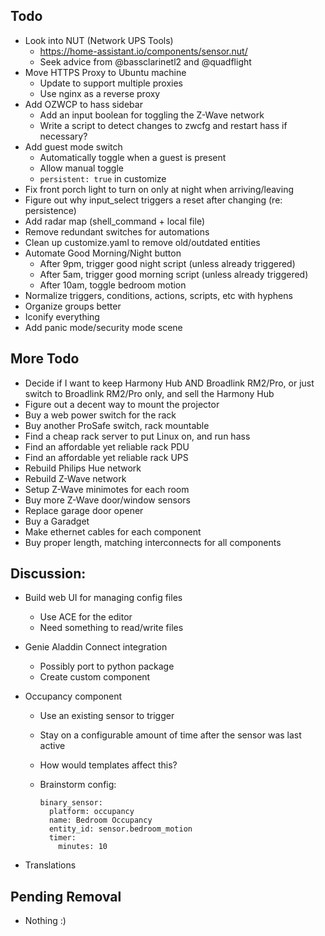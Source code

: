 ## Todo

* Look into NUT (Network UPS Tools)
  * https://home-assistant.io/components/sensor.nut/
  * Seek advice from @bassclarinetl2 and @quadflight
* Move HTTPS Proxy to Ubuntu machine
  * Update to support multiple proxies
  * Use nginx as a reverse proxy
* Add OZWCP to hass sidebar
  * Add an input boolean for toggling the Z-Wave network
  * Write a script to detect changes to zwcfg and restart hass if necessary?
* Add guest mode switch
  * Automatically toggle when a guest is present
  * Allow manual toggle
  * `persistent: true` in customize
* Fix front porch light to turn on only at night when arriving/leaving
* Figure out why input_select triggers a reset after changing (re: persistence)
* Add radar map (shell_command + local file)
* Remove redundant switches for automations
* Clean up customize.yaml to remove old/outdated entities
* Automate Good Morning/Night button
  * After 9pm, trigger good night script (unless already triggered)
  * After 5am, trigger good morning script (unless already triggered)
  * After 10am, toggle bedroom motion
* Normalize triggers, conditions, actions, scripts, etc with hyphens
* Organize groups better
* Iconify everything
* Add panic mode/security mode scene

## More Todo
* Decide if I want to keep Harmony Hub AND Broadlink RM2/Pro, or just switch to Broadlink RM2/Pro only, and sell the Harmony Hub
* Figure out a decent way to mount the projector
* Buy a web power switch for the rack
* Buy another ProSafe switch, rack mountable
* Find a cheap rack server to put Linux on, and run hass
* Find an affordable yet reliable rack PDU
* Find an affordable yet reliable rack UPS
* Rebuild Philips Hue network
* Rebuild Z-Wave network
* Setup Z-Wave minimotes for each room
* Buy more Z-Wave door/window sensors
* Replace garage door opener
* Buy a Garadget
* Make ethernet cables for each component
* Buy proper length, matching interconnects for all components

## Discussion:

* Build web UI for managing config files
  * Use ACE for the editor
  * Need something to read/write files

* Genie Aladdin Connect integration
  * Possibly port to python package
  * Create custom component

* Occupancy component
  * Use an existing sensor to trigger
  * Stay on a configurable amount of time after the sensor was last active
  * How would templates affect this?
  * Brainstorm config:

    ```
    binary_sensor:
      platform: occupancy
      name: Bedroom Occupancy
      entity_id: sensor.bedroom_motion
      timer:
        minutes: 10
    ```

* Translations

## Pending Removal

* Nothing :)